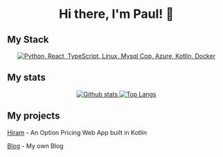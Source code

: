 <h1 align="center">Hi there, I'm Paul! 👋</h1>

## My Stack
<p align="center">
  <a href="#">
    <img src="https://skillicons.dev/icons?i=python,react,typescript,linux,mysql,cpp,azure,kotlin,docker" alt="Python, React, TypeScript, Linux, Mysql Cpp, Azure, Kotlin, Docker">
  </a>
</p>

## My stats
<p align="center">
  <a href="#">
    <img src="https://github-readme-stats.vercel.app/api?username=paulbqnt&theme=onedark&show_icons=true&hide_rank=true&custom_title=Stats&count_private=true&hide_border=true&hide=issues&line_height=24&bg_color=0d1117" alt="Github stats" />
    <img src="https://github-readme-stats.vercel.app/api/top-langs/?username=paulbqnt&layout=compact&theme=onedark&count_private=true&hide_border=true&bg_color=0d1117" alt="Top Langs">
  </a>
</p>

## My projects

[Hiram](https://github.com/paulbqnt/hiram) - An Option Pricing Web App built in Kotlin

[Blog](https://paulboquant.com/) - My own Blog


